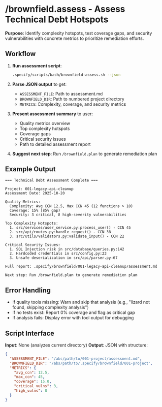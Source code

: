 # /brownfield.assess - Assess Technical Debt Hotspots

**Purpose**: Identify complexity hotspots, test coverage gaps, and security vulnerabilities with concrete metrics to prioritize remediation efforts.

## Workflow

1. **Run assessment script**:
   ```bash
   .specify/scripts/bash/brownfield-assess.sh --json
   ```

2. **Parse JSON output** to get:
   - `ASSESSMENT_FILE`: Path to assessment.md
   - `BROWNFIELD_DIR`: Path to numbered project directory
   - `METRICS`: Complexity, coverage, and security metrics

3. **Present assessment summary** to user:
   - Quality metrics overview
   - Top complexity hotspots
   - Coverage gaps
   - Critical security issues
   - Path to detailed assessment report

4. **Suggest next step**: Run `/brownfield.plan` to generate remediation plan

## Example Output

```
=== Technical Debt Assessment Complete ===

Project: 001-legacy-api-cleanup
Assessment Date: 2025-10-20

Quality Metrics:
  Complexity: Avg CCN 12.5, Max CCN 45 (12 functions > 10)
  Coverage: 15% (85% gap)
  Security: 3 critical, 8 high-severity vulnerabilities

Top Complexity Hotspots:
  1. src/services/user_service.py:process_user() - CCN 45
  2. src/api/routes.py:handle_request() - CCN 38
  3. src/utils/validators.py:validate_input() - CCN 22

Critical Security Issues:
  1. SQL Injection risk in src/database/queries.py:142
  2. Hardcoded credentials in src/config.py:23
  3. Unsafe deserialization in src/api/parser.py:67

Full report: .specify/brownfield/001-legacy-api-cleanup/assessment.md

Next step: Run /brownfield.plan to generate remediation plan
```

## Error Handling

- If quality tools missing: Warn and skip that analysis (e.g., "lizard not found, skipping complexity analysis")
- If no tests exist: Report 0% coverage and flag as critical gap
- If analysis fails: Display error with tool output for debugging

## Script Interface

**Input**: None (analyzes current directory)
**Output**: JSON with structure:
```json
{
  "ASSESSMENT_FILE": "/abs/path/to/001-project/assessment.md",
  "BROWNFIELD_DIR": "/abs/path/to/.specify/brownfield/001-project",
  "METRICS": {
    "avg_ccn": 12.5,
    "max_ccn": 45,
    "coverage": 15.0,
    "critical_vulns": 3,
    "high_vulns": 8
  }
}
```

